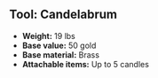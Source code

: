 ## Tool: Candelabrum

- **Weight:** 19 lbs
- **Base value:** 50 gold
- **Base material:** Brass
- **Attachable items:** Up to 5 candles
